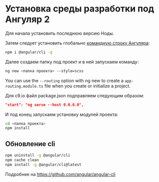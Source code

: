 Установка среды разработки под Ангуляр 2
=========================================

Для начала установить последнюю версию Ноды.

Затем следует установить глобально [командную строку Ангуляра](https://www.npmjs.com/package/@angular/cli):

```bash
npm i @angular/cli -g
```

Далее создаем папку под проект и в ней запускаем команду:

```bash
ng new <папка проекта> --style=scss
```

You can use the `--routing` option with ng new to create a `app-routing.module.ts` file when you create or initialize a project.

Для c9.io файл package.json подправляем следующим образом:

```json
"start": "ng serve --host 0.0.0.0",
```

И под конец запускаем установку модулей проекта:

```bash
cd <папка проекта>
npm install
```

Обновление cli
--------------

```bash
npm uninstall -g @angular/cli
npm cache clean
npm install -g @angular/cli@latest
```

Подробнее на https://github.com/angular/angular-cli
